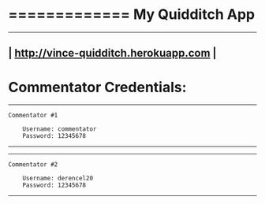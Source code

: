 =============
My Quidditch App
=============
----------------------------------------
| http://vince-quidditch.herokuapp.com |
----------------------------------------

Commentator Credentials:
=============

-------------
    Commentator #1
    
        Username: commentator
        Password: 12345678
-------------

-------------
    Commentator #2
        
        Username: derencel20
        Password: 12345678
-------------